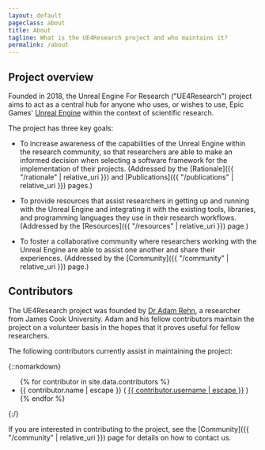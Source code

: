 ```yaml
---
layout: default
pageclass: about
title: About
tagline: What is the UE4Research project and who maintains it?
permalink: /about
---
```


## Project overview

Founded in 2018, the Unreal Engine For Research ("UE4Research") project aims to act as a central hub for anyone who uses, or wishes to use, Epic Games' [Unreal Engine](https://www.unrealengine.com/) within the context of scientific research.

The project has three key goals:

- To increase awareness of the capabilities of the Unreal Engine within the research community, so that researchers are able to make an informed decision when selecting a software framework for the implementation of their projects. (Addressed by the [Rationale]({{ "/rationale" | relative_uri }}) and [Publications]({{ "/publications" | relative_uri }}) pages.)

- To provide resources that assist researchers in getting up and running with the Unreal Engine and integrating it with the existing tools, libraries, and programming languages they use in their research workflows. (Addressed by the [Resources]({{ "/resources" | relative_uri }}) page.)

- To foster a collaborative community where researchers working with the Unreal Engine are able to assist one another and share their experiences. (Addressed by the [Community]({{ "/community" | relative_uri }}) page.)


## Contributors

The UE4Research project was founded by [Dr Adam Rehn](https://adamrehn.com), a researcher from James Cook University. Adam and his fellow contributors maintain the project on a volunteer basis in the hopes that it proves useful for fellow researchers.

The following contributors currently assist in maintaining the project:

{::nomarkdown}
<ul>
	{% for contributor in site.data.contributors %}
	<li>{{ contributor.name | escape }} (&nbsp;<a href="https://github.com/{{ contributor.username | uri_escape }}"><span class="icon icon-left fab fa-github"></span>{{ contributor.username | escape }}</a>&nbsp;)</li>
	{% endfor %}
</ul>
{:/}

If you are interested in contributing to the project, see the [Community]({{ "/community" | relative_uri }}) page for details on how to contact us.
